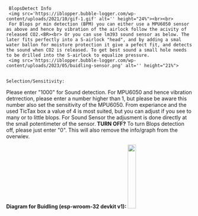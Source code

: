     BlopsDetect Info
     <img src='https://iblopper.bubble-logger.com/wp-content/uploads/2021/10/gif-1.gif' alt='' height="24%"><br><br>
     For Blops pr min detection (BPM) you can either use a MPU6050 sensor as above and hence by vibration of the airlock follow the acivity of released CO2.<BR><br> Or you can use lm393 sound sensor as below. The later fits perfectly into a S-airlock "head", and by adding a smal water ballon for moisture protection it give a pefect fit, and detects the sound when CO2 is released. To get best sound a small hole needs to be drilled into the S-airlock to equalize pressure.
     <img src='https://iblopper.bubble-logger.com/wp-content/uploads/2023/05/buidling-sensor.png' alt='' height="21%">
     
     
    Selection/Sensitivity:
Please enter "1000" for Sound detection. For MPU6050 and hence vibration detrrection, please enter a number higher than 1, but please be aware this number also set the sensitivity of the MPU6050. From experiance and the used TicTax box a value of 4 is most suited, but you can adjust if you see to many or to little blops. For Sound Sensor the adjusment is done directly at the small potentimeter of the sensor.<b> TURN OFF?</b> To turn Blops detection off, please just enter "0". This will also remove the info/graph from the overwiev.
              
 <b>Diagram for Buidling (esp-wroom-32 devkit v1):</b>
     <img src='https://iblopper.bubble-logger.com/wp-content/uploads/2023/05/diagram2_esp32.png' alt='' height="21%">
